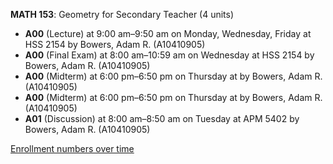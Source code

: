 **MATH 153**: Geometry for Secondary Teacher (4 units)

- **A00** (Lecture) at 9:00 am–9:50 am on Monday, Wednesday, Friday at HSS 2154 by Bowers, Adam R. (A10410905)
- **A00** (Final Exam) at 8:00 am–10:59 am on Wednesday at HSS 2154 by Bowers, Adam R. (A10410905)
- **A00** (Midterm) at 6:00 pm–6:50 pm on Thursday at   by Bowers, Adam R. (A10410905)
- **A00** (Midterm) at 6:00 pm–6:50 pm on Thursday at   by Bowers, Adam R. (A10410905)
- **A01** (Discussion) at 8:00 am–8:50 am on Tuesday at APM 5402 by Bowers, Adam R. (A10410905)

[Enrollment numbers over time](./MATH153.tsv)
